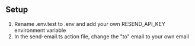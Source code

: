 ## Setup

1. Rename .env.test to .env and add your own RESEND_API_KEY environment variable
2. In the send-email.ts action file, change the "to" email to your own email
